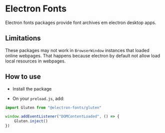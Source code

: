 # Electron Fonts

Electron fonts packages provide font archives em electron desktop apps.

## Limitations

These packages may not work in `BrowserWindow` instances that loaded online webpages. That happens because electron by default not allow load local resources in webpages.

## How to use

* Install the package

* On your `preload.js`, add:

```ts
import Gluten from "@electron-fonts/gluten"

window.addEventListener("DOMContentLoaded", () => {
    Gluten.inject()
})
```